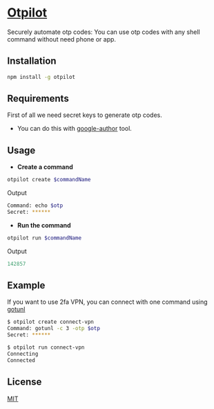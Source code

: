 # [Otpilot](https://github.com/bug3/otpilot)

Securely automate otp codes:
    You can use otp codes with any shell command without need phone or app.

## Installation

```bash
npm install -g otpilot
```

## Requirements

First of all we need secret keys to generate otp codes.
- You can do this with [google-author](https://github.com/bug3/google-author) tool.

## Usage

-   **Create a command**

```bash
otpilot create $commandName
```

Output

```bash
Command: echo $otp
Secret: ******
```

-   **Run the command**

```bash
otpilot run $commandName
```

Output

```js
142857
```

## Example

If you want to use 2fa VPN, you can connect with one command using [gotunl](https://github.com/bug3/gotunl)

```bash
$ otpilot create connect-vpn
Command: gotunl -c 3 -otp $otp
Secret: ******

$ otpilot run connect-vpn
Connecting
Connected
```

## License

[MIT](https://choosealicense.com/licenses/mit/)
